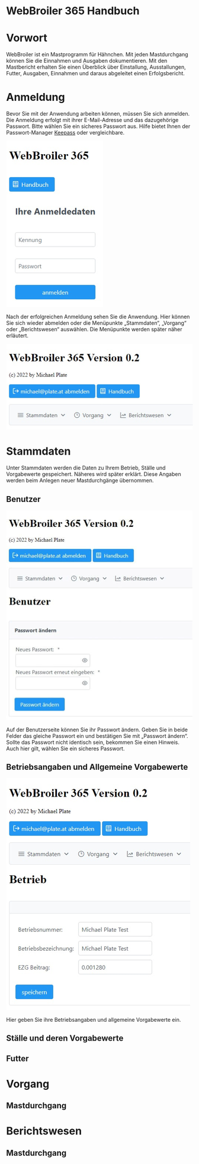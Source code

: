 # WebBroiler 365 Handbuch

# Vorwort
WebBroiler ist ein Mastprogramm für Hähnchen. Mit jeden Mastdurchgang können Sie die Einnahmen und Ausgaben dokumentieren. Mit den Mastbericht erhalten Sie einen Überblick über Einstallung, Ausstallungen, Futter, Ausgaben, Einnahmen und daraus abgeleitet einen Erfolgsbericht.

# Anmeldung
Bevor Sie mit der Anwendung arbeiten können, müssen Sie sich anmelden. Die Anmeldung erfolgt mit ihrer E-Mail-Adresse und das dazugehörige Passwort. Bitte wählen Sie ein sicheres Passwort aus. Hilfe bietet Ihnen der Passwort-Manager [Keepass](https://keepass.info/) oder vergleichbare.

![Login-Seite](images/login.jpeg)

Nach der erfolgreichen Anmeldung sehen Sie die Anwendung. Hier können Sie sich wieder abmelden oder die Menüpunkte „Stammdaten“, „Vorgang“ oder „Berichtswesen“ auswählen. Die Menüpunkte werden später näher erläutert.

![Hauptseite](images/hauptseite.jpeg)

# Stammdaten
Unter Stammdaten werden die Daten zu Ihrem Betrieb, Ställe und Vorgabewerte gespeichert. Näheres wird später erklärt. Diese Angaben werden beim Anlegen neuer Mastdurchgänge übernommen.

## Benutzer
![Benutzerseite](images/benutzer.jpeg)

Auf der Benutzerseite können Sie ihr Passwort ändern. Geben Sie in beide Felder das gleiche Passwort ein und bestätigen Sie mit „Passwort ändern“. Sollte das Passwort nicht identisch sein, bekommen Sie einen Hinweis. Auch hier gilt, wählen Sie ein sicheres Passwort.

## Betriebsangaben und Allgemeine Vorgabewerte
![Betrieb und allgemeine Vorgabewerten](images/betrieb_und_allgemeine_vorgabewerten.jpeg)

Hier geben Sie ihre Betriebsangaben und allgemeine Vorgabewerte ein.

## Ställe und deren Vorgabewerte
## Futter
# Vorgang
## Mastdurchgang
# Berichtswesen
## Mastdurchgang
